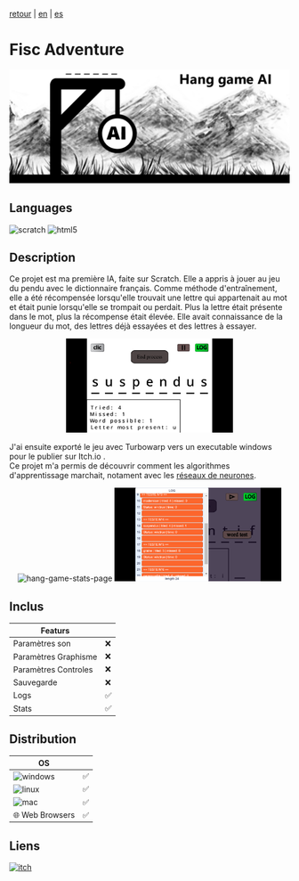 [retour](README.md) | [en](translation/en/hang-game-ai.md) | [es](translation/es/hang-game-ai.md)
  
# Fisc Adventure

<p align="center">
  <img src="/image/hang-game-ai.png" width="600" alt="Hang game ai logo">
</p>

## Languages

<img alt="scratch" src="https://img.shields.io/badge/Scratch-FF6F00?style=for-the-badge&logo=Scratch&logoColor=white"/> <img alt="html5" src="https://img.shields.io/badge/HTML5-E34F26?style=for-the-badge&logo=html5&logoColor=white"/>

## Description
Ce projet est ma première IA, faite sur Scratch. Elle a appris à jouer au jeu du pendu avec le dictionnaire français. Comme méthode d'entraînement, elle a été récompensée lorsqu'elle trouvait une lettre qui appartenait au mot et était punie lorsqu'elle se trompait ou perdait. Plus la lettre était présente dans le mot, plus la récompense était élevée. Elle avait connaissance de la longueur du mot, des lettres déjà essayées et des lettres à essayer.

<p align="center">
  <img src="/image/hang-game-main-page.png" width="300" alt="hang-game-main-page">
</p>

J'ai ensuite exporté le jeu avec Turbowarp vers un executable windows pour le publier sur Itch.io .    
Ce projet m'a permis de découvrir comment les algorithmes d'apprentissage marchait, notament avec les [réseaux de neurones](https://fr.wikipedia.org/wiki/R%C3%A9seau_de_neurones_artificiels).

<p align="center">
  <img src="/image/hang-game-stats-page.png.png" width="300" alt="hang-game-stats-page">
  <img src="/image/hang-game-logs-page.png" width="300" alt="hang-game-logs-page">
</p>

## Inclus

| Featurs | |
|---------------|---------------|
| Paramètres son | ❌ |
| Paramètres Graphisme | ❌ |
| Paramètres Controles | ❌ |
| Sauvegarde | ❌ |
| Logs | ✅ |
| Stats | ✅ |

## Distribution

| OS | |
|---------------|---------------|
| <img alt="windows" src="https://img.shields.io/badge/Windows-0078D6?style=for-the-badge&logo=windows&logoColor=white"/> | ✅ |
| <img alt="linux" src="https://img.shields.io/badge/Linux-FCC624?style=for-the-badge&logo=linux&logoColor=black"/> | ✅ |
| <img alt="mac" src="https://img.shields.io/badge/mac%20os-000000?style=for-the-badge&logo=apple&logoColor=white"/> | ✅ |
| 🌐 Web Browsers | ✅ |


## Liens

<a target="_blank" href="https://tomyo.itch.io/hang-game-ai">
      <img alt="itch" src="https://img.shields.io/badge/Itch.io-FA5C5C?style=for-the-badge&logo=itchdotio&logoColor=white">
    </a>

</details>
